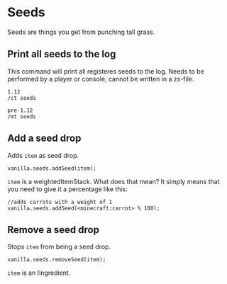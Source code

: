 # Seeds
Seeds are things you get from punching tall grass.

## Print all seeds to the log

This command will print all registeres seeds to the log.
Needs to be performed by a player or console, cannot be written in a zs-file.
```
1.12
/ct seeds

pre-1.12
/mt seeds
````

## Add a seed drop

Adds `item` as seed drop.
```
vanilla.seeds.addSeed(item);
```

`item` is a weightedItemStack.
What does that mean? It simply means that you need to give it a percentage like this:

```
//adds carrots with a weight of 1
vanilla.seeds.addSeed(<minecraft:carrot> % 100);
```


## Remove a seed drop

Stops `item` from being a seed drop.
```
vanilla.seeds.removeSeed(item);
```
`item` is an IIngredient.